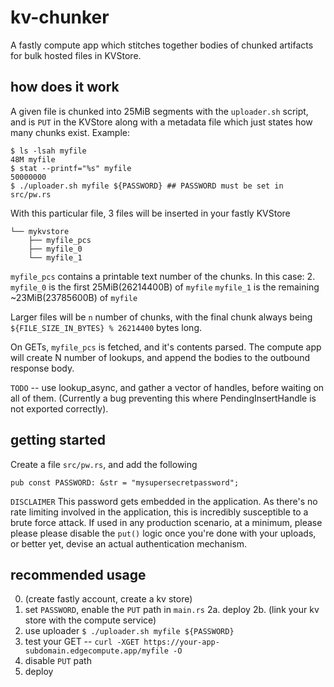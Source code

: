 # kv-chunker

A fastly compute app which stitches together bodies of chunked artifacts for bulk hosted files in KVStore.

## how does it work

A given file is chunked into 25MiB segments with the `uploader.sh` script, and is `PUT` in the KVStore along with a metadata file which just states how many chunks exist. Example:

```
$ ls -lsah myfile
48M myfile
$ stat --printf="%s" myfile 
50000000
$ ./uploader.sh myfile ${PASSWORD} ## PASSWORD must be set in src/pw.rs
```

With this particular file, 3 files will be inserted in your fastly KVStore
```
└── mykvstore
    ├── myfile_pcs
    ├── myfile_0
    └── myfile_1
```

`myfile_pcs` contains a printable text number of the chunks. In this case: 2.
`myfile_0` is the first 25MiB(26214400B) of `myfile`
`myfile_1` is the remaining ~23MiB(23785600B) of `myfile`

Larger files will be `n` number of chunks, with the final chunk always being `${FILE_SIZE_IN_BYTES} % 26214400` bytes long.

On GETs, `myfile_pcs` is fetched, and it's contents parsed. The compute app will create N number of lookups, and append the bodies to the outbound response body.

`TODO` -- use lookup_async, and gather a vector of handles, before waiting on all of them. (Currently a bug preventing this where PendingInsertHandle is not exported correctly).

## getting started

Create a file `src/pw.rs`, and add the following

```
pub const PASSWORD: &str = "mysupersecretpassword";
```

`DISCLAIMER`
This password gets embedded in the application. As there's no rate limiting involved in the application, this is incredibly susceptible to a brute force attack. If used in any production scenario, at a minimum, please please please disable the `put()` logic once you're done with your uploads, or better yet, devise an actual authentication mechanism.

## recommended usage

0. (create fastly account, create a kv store)
1. set `PASSWORD`, enable the `PUT` path in `main.rs`
2a. deploy
2b. (link your kv store with the compute service)
3. use uploader `$ ./uploader.sh myfile ${PASSWORD}`
4. test your GET -- `curl -XGET https://your-app-subdomain.edgecompute.app/myfile -O`
5. disable `PUT` path
6. deploy